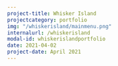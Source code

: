 ```yaml
---
project-title: Whisker Island
projectcategory: portfolio
img: "/whiskerisland/mainmenu.png"
internalurl: /whiskerisland
modal-id: whiskerislandportfolio
date: 2021-04-02
project-date: April 2021
---
```



